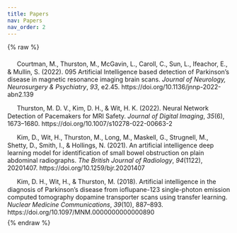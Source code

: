 ```yaml
---
title: Papers
nav: Papers
nav_order: 2
---
```


{% raw %}
<style>
div.csl-entry::before {
  font-family: FontAwesome;
  content: '\f02d  '; /* fontawesome book */
}
div.csl-entry {
  text-indent: 0.5em;
  padding: 0.5em 0;
}
</style>

<div class="csl-bib-body">

  <div data-csl-entry-id="article" class="csl-entry">Courtman, M., Thurston, M., McGavin, L., Caroll, C., Sun, L., Ifeachor, E., &#38; Mullin, S. (2022). 095 Artificial Intelligence based detection of Parkinson’s disease in magnetic resonance imaging brain scans. <i>Journal of Neurology, Neurosurgery &#38; Psychiatry</i>, <i>93</i>, e2.45. https://doi.org/10.1136/jnnp-2022-abn2.139</div>

  <div data-csl-entry-id="thurston_neural_2022" class="csl-entry">Thurston, M. D. V., Kim, D. H., &#38; Wit, H. K. (2022). Neural Network Detection of Pacemakers for MRI Safety. <i>Journal of Digital Imaging</i>, <i>35</i>(6), 1673–1680. https://doi.org/10.1007/s10278-022-00663-2</div>

  <div data-csl-entry-id="kim_artificial_2021" class="csl-entry">Kim, D., Wit, H., Thurston, M., Long, M., Maskell, G., Strugnell, M., Shetty, D., Smith, I., &#38; Hollings, N. (2021). An artificial intelligence deep learning model for identification of small bowel obstruction on plain abdominal radiographs. <i>The British Journal of Radiology</i>, <i>94</i>(1122), 20201407. https://doi.org/10.1259/bjr.20201407</div>

  <div data-csl-entry-id="kim_artificial_2018" class="csl-entry">Kim, D. H., Wit, H., &#38; Thurston, M. (2018). Artificial intelligence in the diagnosis of Parkinson’s disease from ioflupane-123 single-photon emission computed tomography dopamine transporter scans using transfer learning. <i>Nuclear Medicine Communications</i>, <i>39</i>(10), 887–893. https://doi.org/10.1097/MNM.0000000000000890</div>
</div>
{% endraw %}
